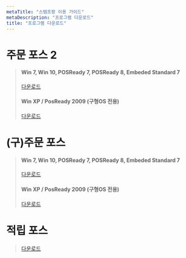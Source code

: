 ```yaml
---
metaTitle: "스탬프팡 이용 가이드"
metaDescription: "프로그램 다운로드"
title: "프로그램 다운로드"
---
```


# 주문 포스 2
> #### Win 7, Win 10, POSReady 7, POSReady 8, Embeded Standard 7
> [다운로드](https://stampang.com/download/update/StampangOrder2.exe)
> #### Win XP / PosReady 2009 (구형OS 전용) 
> [다운로드](https://stampang.com/download/update/StampangOrder2XP.exe)

# (구)주문 포스
> #### Win 7, Win 10, POSReady 7, POSReady 8, Embeded Standard 7
> [다운로드](https://stampang.com/download/update/StampangOrder_22.exe)
> #### Win XP / PosReady 2009 (구형OS 전용) 
> [다운로드](https://stampang.com/download/update/StampangOrderX_22.exe)

# 적립 포스
> [다운로드](https://ceo.stampang.com/static/download/StampangPos.exe)
